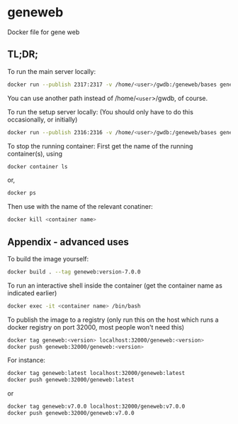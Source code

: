 # geneweb
Docker file for gene web

## TL;DR;
To run the main server locally:
``` sh
docker run --publish 2317:2317 -v /home/<user>/gwdb:/geneweb/bases geneweb:version-7.0.0 
```
You can use another path instead of /home/`<user`>/gwdb, of course.

To run the setup server locally:
(You should only have to do this occasionally, or initially)
``` sh
docker run --publish 2316:2316 -v /home/<user>/gwdb:/geneweb/bases geneweb:version-7.0.0 bash -c "/geneweb/run-gwsetup.sh -lang en"
```

To stop the running container:
First get the name of the running container(s), using
``` sh
docker container ls 
```
or,
``` sh
docker ps
```
Then use with the name of the relevant conatiner:
``` sh
docker kill <container name>
```
## Appendix - advanced uses

To build the image yourself:
``` sh
docker build . --tag geneweb:version-7.0.0
```

To run an interactive shell inside the container (get the container name as indicated earlier)
``` sh
docker exec -it <container name> /bin/bash
```

To publish the image to a registry (only run this on the host which runs a docker registry on port 32000, most people won't need this)
``` sh
docker tag geneweb:<version> localhost:32000/geneweb:<version>
docker push geneweb:32000/geneweb:<version>
```

For instance:
``` sh
docker tag geneweb:latest localhost:32000/geneweb:latest
docker push geneweb:32000/geneweb:latest
```
or
``` sh
docker tag geneweb:v7.0.0 localhost:32000/geneweb:v7.0.0
docker push geneweb:32000/geneweb:v7.0.0
```

